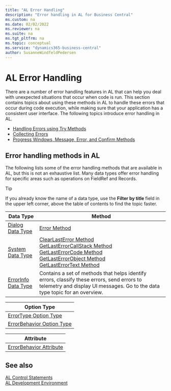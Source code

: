 ```yaml
---
title: "AL Error Handling"
description: "Error handling in AL for Business Central"
ms.custom: na
ms.date: 02/02/2022
ms.reviewer: na
ms.suite: na
ms.tgt_pltfrm: na
ms.topic: conceptual
ms.service: "dynamics365-business-central"
author: SusanneWindfeldPedersen
---
```


# AL Error Handling

There are a number of error handling features in AL that can help you deal with unexpected situations that occur when code is run. This section contains topics about using these methods in AL to handle these errors that occur during code execution, while making sure that your application has a consistent user interface. The following topics introduce error handling in AL.

- [Handling Errors using Try Methods](devenv-handling-errors-using-try-methods.md)  
- [Collecting Errors](devenv-error-collection.md)  
- [Progress Windows, Message, Error, and Confirm Methods](devenv-progress-windows-message-error-and-confirm-methods.md)

## Error handling methods in AL

The following lists some of the error handling methods that are available in AL, but this is not an exhaustive list. Many data types offer error handling for specific areas such as operations on FieldRef and Records. 

> [!TIP]  
> If you already know the name of a data type, use the **Filter by title** field in the upper left corner, above the table of contents to find the topic faster.

|Data Type| Method|
|---------|-------|
|[Dialog Data Type](methods-auto/dialog/dialog-data-type.md)|[Error Method](methods-auto/dialog/dialog-error-errorinfo-method.md) |
|[System Data Type](methods-auto/system/system-data-type.md)|[ClearLastError Method](methods-auto/system/system-clearlasterror-method.md) <br>[GetLastErrorCallStack Method](methods-auto/system/system-getlasterrorcallstack-method.md)<br>[GetLastErrorCode Method](methods-auto/system/system-getlasterrorcode.method.md)<br>[GetLastErrorObject Method](methods-auto/system/system-getlasterrorobject-method.md)<br>[GetLastErrorText Method](methods-auto/system/system-getlasterrortext-method.md)|
|[ErrorInfo Data Type](methods-auto/errorinfo/errorinfo-data-type.md) | Contains a set of methods that helps identify errors, classify these errors, send errors to telemetry and display UI messages. Go to the data type topic for an overview.|

|Option Type|
|-----------|
|[ErrorType Option Type](methods-auto/errortype/errortype-option.md)|
|[ErrorBehavior Option Type](methods-auto/errorbehavior/errorbehavior-option.md)|

|Attribute|
|---------|
|[ErrorBehavior Attribute](methods-auto/errorbehavior/errorbehavior-attribute.md)|


## See also

[AL Control Statements](devenv-al-control-statements.md)   
[AL Development Environment](devenv-reference-overview.md)